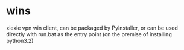 # wins
xiexie vpn win client, can be packaged by PyInstaller, or can be used directly with run.bat as the entry point (on the premise of installing python3.2)
